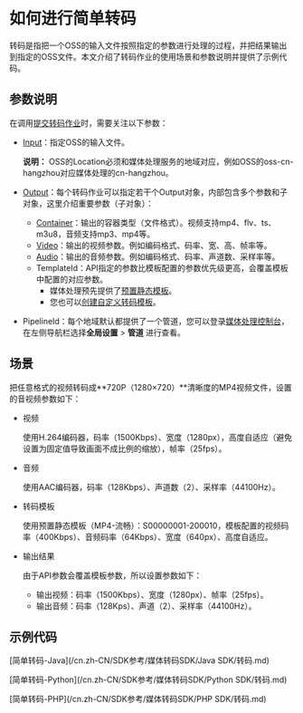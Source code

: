 # 如何进行简单转码

转码是指把一个OSS的输入文件按照指定的参数进行处理的过程，并把结果输出到指定的OSS文件。本文介绍了转码作业的使用场景和参数说明并提供了示例代码。

## 参数说明

在调用[提交转码作业](/cn.zh-CN/API参考/转码接口/提交转码作业.md)时，需要关注以下参数：

-   [Input](/cn.zh-CN/API参考/附录/参数详情.md)：指定OSS的输入文件。

    **说明：** OSS的Location必须和媒体处理服务的地域对应，例如OSS的oss-cn-hangzhou对应媒体处理的cn-hangzhou。

-   [Output](/cn.zh-CN/API参考/附录/参数详情.md)：每个转码作业可以指定若干个Output对象，内部包含多个参数和子对象，这里介绍重要参数（子对象）：
    -   [Container](/cn.zh-CN/API参考/附录/参数详情.md)：输出的容器类型（文件格式）。视频支持mp4、flv、ts、m3u8，音频支持mp3、mp4等。
    -   [Video](/cn.zh-CN/API参考/附录/参数详情.md)：输出的视频参数。例如编码格式、码率、宽、高、帧率等。
    -   [Audio](/cn.zh-CN/API参考/附录/参数详情.md)：输出的音频参数。例如编码格式、码率、声道数、采样率等。
    -   TemplateId：API指定的参数比模板配置的参数优先级更高，会覆盖模板中配置的对应参数。
        -   媒体处理预先提供了[预置静态模板](/cn.zh-CN/API参考/附录/预置模版详情.md)。
        -   您也可以[创建自定义转码模板](/cn.zh-CN/用户指南/全局设置.md)。
-   PipelineId：每个地域默认都提供了一个管道，您可以登录[媒体处理控制台](https://mps.console.aliyun.com/overview)，在左侧导航栏选择**全局设置** \> **管道** 进行查看。

## 场景

把任意格式的视频转码成**720P（1280×720）**清晰度的MP4视频文件，设置的音视频参数如下：

-   视频

    使用H.264编码器，码率（1500Kbps）、宽度（1280px），高度自适应（避免设置为固定值导致画面不成比例的缩放），帧率（25fps）。

-   音频

    使用AAC编码器，码率（128Kbps）、声道数（2）、采样率（44100Hz）。

-   转码模板

    使用预置静态模板（MP4-流畅）：S00000001-200010，模板配置的视频码率（400Kbps）、音频码率（64Kbps）、宽度（640px）、高度自适应。

-   输出结果

    由于API参数会覆盖模板参数，所以设置参数如下：

    -   输出视频：码率（1500Kbps）、宽度（1280px）、帧率（25fps）。
    -   输出音频：码率（128Kps）、声道（2）、采样率（44100Hz）。

## 示例代码

[简单转码-Java](/cn.zh-CN/SDK参考/媒体转码SDK/Java SDK/转码.md)

[简单转码-Python](/cn.zh-CN/SDK参考/媒体转码SDK/Python SDK/转码.md)

[简单转码-PHP](/cn.zh-CN/SDK参考/媒体转码SDK/PHP SDK/转码.md)

